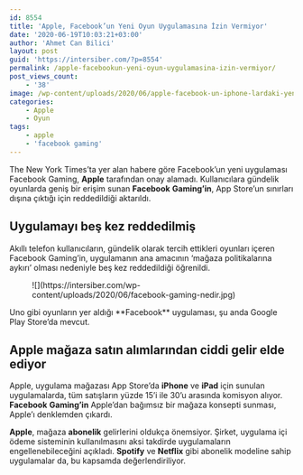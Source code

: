 ```yaml
---
id: 8554
title: 'Apple, Facebook’un Yeni Oyun Uygulamasına İzin Vermiyor'
date: '2020-06-19T10:03:21+03:00'
author: 'Ahmet Can Bilici'
layout: post
guid: 'https://intersiber.com/?p=8554'
permalink: /apple-facebookun-yeni-oyun-uygulamasina-izin-vermiyor/
post_views_count:
    - '38'
image: /wp-content/uploads/2020/06/apple-facebook-un-iphone-lardaki-yeni-oyun-uygulamasina-izin-vermiyor.jpg
categories:
    - Apple
    - Oyun
tags:
    - apple
    - 'facebook gaming'
---
```


The New York Times’ta yer alan habere göre Facebook’un yeni uygulaması Facebook Gaming, **Apple** tarafından onay alamadı. Kullanıcılara gündelik oyunlarda geniş bir erişim sunan **Facebook** **Gaming’in**, App Store’un sınırları dışına çıktığı için reddedildiği aktarıldı.

## Uygulamayı beş kez reddedilmiş

Akıllı telefon kullanıcıların, gündelik olarak tercih ettikleri oyunları içeren Facebook Gaming’in, uygulamanın ana amacının ‘mağaza politikalarına aykırı’ olması nedeniyle beş kez reddedildiği öğrenildi.

<figure class="wp-block-image size-large">![](https://intersiber.com/wp-content/uploads/2020/06/facebook-gaming-nedir.jpg)</figure>Uno gibi oyunların yer aldığı **Facebook** uygulaması, şu anda Google Play Store’da mevcut.

## Apple mağaza satın alımlarından ciddi gelir elde ediyor

Apple, uygulama mağazası App Store’da **iPhone** ve **iPad** için sunulan uygulamalarda, tüm satışların yüzde 15’i ile 30’u arasında komisyon alıyor. **Facebook** **Gaming’in** Apple’dan bağımsız bir mağaza konsepti sunması, Apple’ı denklemden çıkardı.

**Apple**, mağaza **abonelik** gelirlerini oldukça önemsiyor. Şirket, uygulama içi ödeme sisteminin kullanılmasını aksi takdirde uygulamaların engellenebileceğini açıkladı. **Spotify** ve **Netflix** gibi abonelik modeline sahip uygulamalar da, bu kapsamda değerlendiriliyor.